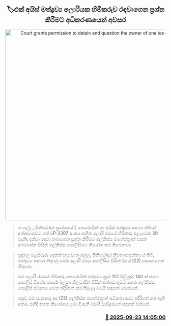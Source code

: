 <p align='center'><b><h2 align='center' title='Court grants permission to detain and question the owner of one ice drug lorry'>🏷එක් අයිස් මත්ද්‍රව්‍ය ලොරියක හිමිකරුව රඳවාගෙන ප්‍රශ්න කිරීමට අධිකරණයෙන් අවසර</h2></b></p>
<p align='center'><img src='https://helakuru.sgp1.cdn.digitaloceanspaces.com/esana/images/lib/court-2[1].jpg' width='600' alt='Court grants permission to detain and question the owner of one ice drug lorry'></p>

> තංගල්ල, සීනිමෝදර ප්‍රදේශයේ දී හෙරොයින් හා අයිස් මත්ද්‍රව්‍ය සඟවා තිබියදී අත්අඩංගුවට ගත් LP-3307 අංකය සහිත ලොරි රථයේ හිමිකරු එළැඹෙන 29 වැනිදා දක්වා රඳවා තබාගෙන ප්‍රශ්න කිරීමට ගල්කිස්ස මහේස්ත්‍රාත් පසන් අමරසේන විසින් ගල්කිස්ස පොලීසියට නියෝග කර තිබෙනවා.

> පුද්ගල මළසිරුරු දෙකක් හමු වු තංගල්ල, සීනිමෝදර නිවස ආසන්නයේ තිබී, මත්ද්‍රව්‍ය සඟවා තිබුණු මෙම ලොරි රථය පොලීසිය විසින් ඊයේ (22) සොයාගෙන තිබුණා.

> එම ලොරි රථයේ හිමිකරු හෙරොයින් මත්ද්‍රව්‍ය ග්‍රෑම් 11යි මිලිග්‍රෑම් 140 ක් සමග පොලිස් විශේෂ කාර්ය බලකා නිලධාරීන් විසින් අත්අඩංගුවට ගෙන ගල්කිස්ස පොලිස් ස්ථානය වෙත ඉදිරිපත් කර තිබුණු බවයි සඳහන් වෙන්නේ.

> පසුව එම සැකකරු අද (23) ගල්කිස්ස මහේස්ත්‍රාත් අධිකරණයට ඉදිරිපත් කර ඇති අතර, එහිදී ඉහත නියෝගය ලබා දී ඇති බවයි වැඩිදුරටත් සඳහන් වන්නේ.



<h3 align='right'><a href='https://www.helakuru.lk/esana/p/113902/'>📅 2025-09-23 14:05:00</a></h3>
